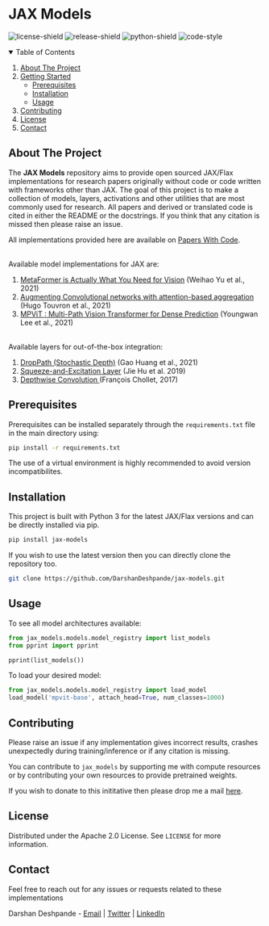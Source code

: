 <h1> JAX Models </h1>

<!-- PROJECT SHIELDS -->
![license-shield]
![release-shield]
![python-shield]
![code-style]

<!-- TABLE OF CONTENTS -->
<details open="open">
  <summary>Table of Contents</summary>
  <ol>
    <li>
      <a href="#about-the-project">About The Project</a>
    </li>
    <li>
      <a href="#getting-started">Getting Started</a>
      <ul>
        <li><a href="#prerequisites">Prerequisites</a></li>
        <li><a href="#installation">Installation</a></li>
        <li><a href="#usage">Usage</a></li>
      </ul>
    </li>
    <li><a href="#contributing">Contributing</a></li>
    <li><a href="#license">License</a></li>
    <li><a href="#contact">Contact</a></li>
  </ol>
</details>



<!-- ABOUT THE PROJECT -->
## About The Project

The <b>JAX Models</b> repository aims to provide open sourced JAX/Flax implementations for research papers originally without code or code written with frameworks other than JAX. The goal of this project is to make a collection of models, layers, activations and other utilities that are most commonly used for research. All papers and derived or translated code is cited in either the README or the docstrings. If you think that any citation is missed then please raise an issue.

All implementations provided here are available on <a href="https://www.paperswithcode.com">Papers With Code</a>.

<br>
Available model implementations for JAX are:

1. <a href="https://arxiv.org/abs/2111.11418">MetaFormer is Actually What You Need for Vision</a> (Weihao Yu et al., 2021)
2. <a href="https://arxiv.org/abs/2112.13692v1">Augmenting Convolutional networks with attention-based aggregation</a> (Hugo Touvron et al., 2021)
3. <a href="https://arxiv.org/abs/2112.11010">MPViT : Multi-Path Vision Transformer for Dense Prediction</a> (Youngwan Lee et al., 2021)

<br>
Available layers for out-of-the-box integration:

1. <a href="https://arxiv.org/abs/1603.09382">DropPath (Stochastic Depth)</a> (Gao Huang et al., 2021)
2. <a href="https://arxiv.org/abs/1709.01507">Squeeze-and-Excitation Layer</a> (Jie Hu et al. 2019)
3. <a href="https://arxiv.org/abs/1610.02357v3"> Depthwise Convolution </a> (François Chollet, 2017)

<!-- PREREQUISITES -->
## Prerequisites

Prerequisites can be installed separately through the `requirements.txt` file in the main directory using:

```sh
pip install -r requirements.txt
```
The use of a virtual environment is highly recommended to avoid version incompatibilites.

<!-- INSTALLATION -->
## Installation

This project is built with Python 3 for the latest JAX/Flax versions and can be directly installed via pip.
```sh
pip install jax-models
```
If you wish to use the latest version then you can directly clone the repository too.
```sh
git clone https://github.com/DarshanDeshpande/jax-models.git
```

<!-- USAGE -->
## Usage

To see all model architectures available:

```py
from jax_models.models.model_registry import list_models
from pprint import pprint

pprint(list_models())
```

To load your desired model:

```py
from jax_models.models.model_registry import load_model
load_model('mpvit-base', attach_head=True, num_classes=1000)
```

<!-- CONTRIBUTING -->
## Contributing

Please raise an issue if any implementation gives incorrect results, crashes unexpectedly during training/inference or if any citation is missing.

You can contribute to `jax_models` by supporting me with compute resources or by contributing your own resources to provide pretrained weights. 

If you wish to donate to this inititative then please drop me a mail <a href="https://mail.google.com/mail/u/0/?view=cm&fs=1&to=darshan.g.deshpande@gmail.com&tf=1">here</a>.
<br>

<!-- LICENSE -->
## License

Distributed under the Apache 2.0 License. See `LICENSE` for more information.

<!-- CONTACT -->
## Contact
Feel free to reach out for any issues or requests related to these implementations

Darshan Deshpande - [Email](https://mail.google.com/mail/u/0/?view=cm&fs=1&to=darshan.g.deshpande@gmail.com&tf=1) | [Twitter](https://www.twitter.com/getdarshan) | [LinkedIn](https://www.linkedin.com/in/darshan-deshpande/) 





<!-- MARKDOWN LINKS & IMAGES -->
<!-- https://www.markdownguide.org/basic-syntax/#reference-style-links -->
[license-shield]: https://img.shields.io/badge/LICENSE-Apache_2.0-magenta?style=for-the-badge
[python-shield]: https://img.shields.io/badge/PYTHON-3.6+-blue?style=for-the-badge
[release-shield]: https://img.shields.io/badge/Build-Alpha-red?style=for-the-badge
[code-style]: https://img.shields.io/badge/Code_Style-Black-black?style=for-the-badge
